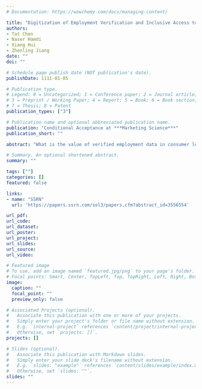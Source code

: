 ```yaml
---
# Documentation: https://wowchemy.com/docs/managing-content/

title: "Digitization of Employment Verification and Inclusive Access to Credit: Evidence from Equifax"
authors:
- Tat Chen
- Naser Hamdi
- Xiang Hui
- Zhenling Jiang
date: ""
doi: ""

# Schedule page publish date (NOT publication's date).
publishDate: 1111-01-05

# Publication type.
# Legend: 0 = Uncategorized; 1 = Conference paper; 2 = Journal article;
# 3 = Preprint / Working Paper; 4 = Report; 5 = Book; 6 = Book section;
# 7 = Thesis; 8 = Patent
publication_types: ["3"]

# Publication name and optional abbreviated publication name.
publication: "Conditional Acceptance at ***Marketing Science***"
publication_short: ""

abstract: "What is the value of verified employment data in consumer lending? We study this question using a data set covering all employment verification inquiries to Equifax. Using a difference-in-differences approach, we analyze the changes in applicants' loan outcomes after their employers join Equifax's digital verification system, which provides lenders with an efficient way of accessing the (employer-) verified employment data in auto loan applications. Holding the employment status constant, we find that the availability of digitally verified data significantly expands credit access: the loan origination rate increases by 35.5% on average, and is more significant among deep subprime (146%) and subprime consumers (44%). The interest rates charged on these loans rise only slightly. The expanded credit access also benefits lenders, with an estimated 19.6% increase in profit. This is because the benefit of the market expansion effect dominates the cost of a higher delinquency risk among the expanded loan portfolio. Our results suggest that, besides seeking new data sources, managers and policymakers should also consider ways to extract more value from existing data. The economic benefit of doing so can be sizable without additional privacy concerns perceived by the consumers."

# Summary. An optional shortened abstract.
summary: ""

tags: [""]
categories: []
featured: false

links:
- name: "SSRN"
  url: 'https://papers.ssrn.com/sol3/papers.cfm?abstract_id=3556554'

url_pdf:
url_code:
url_dataset:
url_poster:
url_project:
url_slides:
url_source:
url_video:

# Featured image
# To use, add an image named `featured.jpg/png` to your page's folder. 
# Focal points: Smart, Center, TopLeft, Top, TopRight, Left, Right, BottomLeft, Bottom, BottomRight.
image:
  caption: ""
  focal_point: ""
  preview_only: false

# Associated Projects (optional).
#   Associate this publication with one or more of your projects.
#   Simply enter your project's folder or file name without extension.
#   E.g. `internal-project` references `content/project/internal-project/index.md`.
#   Otherwise, set `projects: []`.
projects: []

# Slides (optional).
#   Associate this publication with Markdown slides.
#   Simply enter your slide deck's filename without extension.
#   E.g. `slides: "example"` references `content/slides/example/index.md`.
#   Otherwise, set `slides: ""`.
slides: ""
---
```

